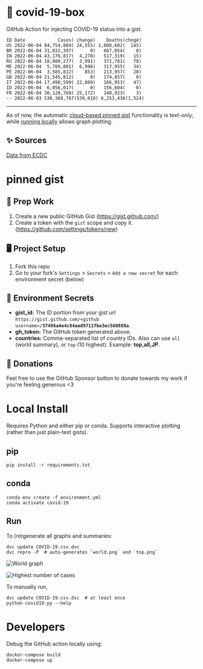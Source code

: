 # 🏥 covid-19-box

GitHub Action for injecting COVID-19 status into a gist.

```
ID Date            Cases( change)    Deaths(chnge)
US 2022-06-04 84,754,804( 24,555) 1,008,602(  145)
BR 2022-06-04 31,032,397(      0)   667,054(    0)
IN 2022-06-04 43,176,817(  4,270)   517,319(   15)
RU 2022-06-04 18,080,277(  3,991)   371,781(   78)
ME 2022-06-04  5,789,801(  6,996)   317,955(   34)
PE 2022-06-04  3,585,812(    853)   213,957(   20)
GB 2022-06-04 21,545,812(      0)   174,857(    0)
IT 2022-06-04 17,490,599( 22,809)   166,953(   47)
ID 2022-06-04  6,056,017(      0)   156,604(    0)
FR 2022-06-04 30,128,768( 25,172)   148,923(    3)
-- 2022-06-03 530,368,767(539,010) 6,253,436(1,524)
```

---

As of now, the automatic [cloud-based pinned gist](#pinned-gist) functionality is text-only;
while [running locally](#local-install) allows graph plotting.

## ✨ Sources

[Data from ECDC](https://www.ecdc.europa.eu/en/publications-data/download-todays-data-geographic-distribution-covid-19-cases-worldwide)

# pinned gist

## 🎒 Prep Work
1. Create a new public GitHub Gist (https://gist.github.com/)
1. Create a token with the `gist` scope and copy it. (https://github.com/settings/tokens/new)

## 🖥 Project Setup
1. Fork this repo
1. Go to your fork's `Settings` > `Secrets` > `Add a new secret` for each environment secret (below)

## 🤫 Environment Secrets
- **gist_id:** The ID portion from your gist url `https://gist.github.com/<github username>/`**`37496a4e4c84aed9711fbe3ec560888a`**.
- **gh_token:** The GitHub token generated above.
- **countries:** Comma-separated list of country IDs. Also can use `all` (world summary), or `top` (10 highest). Example: **top,all,JP**.

## 💸 Donations

Feel free to use the GitHub Sponsor button to donate towards my work if you're feeling generous <3

# Local Install

Requires Python and either pip or conda. Supports interactive plotting (rather than just plain-text gists).

## pip

```
pip install -r requirements.txt
```

## conda

```
conda env create -f environment.yml
conda activate covid-19
```

## Run

To (re)generate all graphs and summaries:

```
dvc update COVID-19.csv.dvc
dvc repro -P  # auto-generates `world.png` and `top.png`
```

![World graph](world.png)

![Highest number of cases](top.png)

To manually run,

```
dvc update COVID-19.csv.dvc  # at least once
python covid19.py --help
```

# Developers

Debug the GitHub action locally using:

```
docker-compose build
docker-compose up
```
